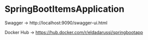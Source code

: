 # SpringBootItemsApplication

Swagger -> http://localhost:9090/swagger-ui.html

Docker Hub -> https://hub.docker.com/r/eldadarussi/springbootapp
